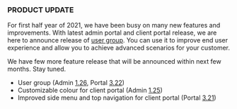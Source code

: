 ### PRODUCT UPDATE

For first half year of 2021, we have been busy on many new features and improvements. With latest admin portal and client portal release, we are here to announce release of [user group](https://help.deskdirector.com/article/bxd7i1kkw3). You can use it to improve end user experience and allow you to achieve advanced scenarios for your customer.

We have few more feature release that will be announced within next few months. Stay tuned.

* User group (Admin [1.26](/configs/release-notes/admin/v1.26.1), Portal [3.22](/configs/release-notes/portal/v3.22)) 
* Customizable colour for client portal (Admin [1.25](/configs/release-notes/admin/v1.25.1))
* Improved side menu and top navigation for client portal (Portal [3.21](/configs/release-notes/portal/v3.21))
